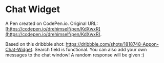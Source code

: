 # Chat Widget

A Pen created on CodePen.io. Original URL: [https://codepen.io/drehimself/pen/KdXwxR](https://codepen.io/drehimself/pen/KdXwxR).

Based on this dribbble shot: https://dribbble.com/shots/1818748-Appon-Chat-Widget. Search field is functional. You can also add your own messages to the chat window! A random response will be given :)
